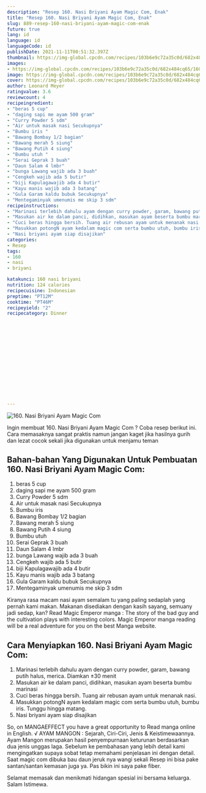 ```yaml
---
description: "Resep 160. Nasi Briyani Ayam Magic Com, Enak"
title: "Resep 160. Nasi Briyani Ayam Magic Com, Enak"
slug: 889-resep-160-nasi-briyani-ayam-magic-com-enak
future: true
lang: id
language: id
languageCode: id
publishDate: 2021-11-11T00:51:32.397Z 
thumbnail: https://img-global.cpcdn.com/recipes/103b6e9c72a35c0d/682x484cq65/160-nasi-briyani-ayam-magic-com-foto-resep-utama.png
images:
- https://img-global.cpcdn.com/recipes/103b6e9c72a35c0d/682x484cq65/160-nasi-briyani-ayam-magic-com-foto-resep-utama.png
image: https://img-global.cpcdn.com/recipes/103b6e9c72a35c0d/682x484cq65/160-nasi-briyani-ayam-magic-com-foto-resep-utama.png
cover: https://img-global.cpcdn.com/recipes/103b6e9c72a35c0d/682x484cq65/160-nasi-briyani-ayam-magic-com-foto-resep-utama.png
author: Leonard Meyer
ratingvalue: 3.6
reviewcount: 4
recipeingredient:
- "beras 5 cup"
- "daging sapi me ayam 500 gram"
- "Curry Powder 5 sdm"
- "Air untuk masak nasi Secukupnya"
- "Bumbu iris "
- "Bawang Bombay 1/2 bagian"
- "Bawang merah 5 siung"
- "Bawang Putih 4 siung"
- "Bumbu utuh "
- "Serai Geprak 3 buah"
- "Daun Salam 4 lmbr"
- "bunga Lawang wajib ada 3 buah"
- "Cengkeh wajib ada 5 butir"
- "biji Kapulagawajib ada 4 butir"
- "Kayu manis wajib ada 3 batang"
- "Gula Garam kaldu bubuk Secukupnya"
- "Mentegaminyak umenumis me skip 3 sdm"
recipeinstructions:
- "Marinasi terlebih dahulu ayam dengan curry powder, garam, bawang putih halus, merica. Diamkan ±30 menit"
- "Masukan air ke dalam panci, didihkan, masukan ayam beserta bumbu marinasi"
- "Cuci beras hingga bersih. Tuang air rebusan ayam untuk menanak nasi."
- "Masukkan potongN ayam kedalam magic com serta bumbu utuh, bumbu iris. Tunggu hingga matang."
- "Nasi briyani ayam siap disajikan"
categories:
- Resep
tags:
- 160
- nasi
- briyani

katakunci: 160 nasi briyani 
nutrition: 124 calories
recipecuisine: Indonesian
preptime: "PT12M"
cooktime: "PT46M"
recipeyield: "2"
recipecategory: Dinner


     
    
    
    
    
    
    
    
    
    
    
      
    
---
```



![160. Nasi Briyani Ayam Magic Com](https://img-global.cpcdn.com/recipes/103b6e9c72a35c0d/682x484cq65/160-nasi-briyani-ayam-magic-com-foto-resep-utama.png)

Ingin membuat 160. Nasi Briyani Ayam Magic Com ? Coba resep berikut ini. Cara memasaknya sangat praktis namun jangan kaget jika hasilnya gurih dan lezat cocok sekali jika digunakan untuk menjamu teman

<!--inarticleads1-->

## Bahan-bahan Yang Digunakan Untuk Pembuatan 160. Nasi Briyani Ayam Magic Com:

1. beras 5 cup
1. daging sapi me ayam 500 gram
1. Curry Powder 5 sdm
1. Air untuk masak nasi Secukupnya
1. Bumbu iris 
1. Bawang Bombay 1/2 bagian
1. Bawang merah 5 siung
1. Bawang Putih 4 siung
1. Bumbu utuh 
1. Serai Geprak 3 buah
1. Daun Salam 4 lmbr
1. bunga Lawang wajib ada 3 buah
1. Cengkeh wajib ada 5 butir
1. biji Kapulagawajib ada 4 butir
1. Kayu manis wajib ada 3 batang
1. Gula Garam kaldu bubuk Secukupnya
1. Mentegaminyak umenumis me skip 3 sdm

Kiranya rasa macam nasi ayam semalam tu yang paling sedaplah yang pernah kami makan. Makanan disediakan dengan kasih sayang, semuany jadi sedap, kan? Read Magic Emperor manga : The story of the bad guy and the cultivation plays with interesting colors. Magic Emperor manga reading will be a real adventure for you on the best Manga website. 

<!--inarticleads2-->

## Cara Menyiapkan 160. Nasi Briyani Ayam Magic Com:

1. Marinasi terlebih dahulu ayam dengan curry powder, garam, bawang putih halus, merica. Diamkan ±30 menit
1. Masukan air ke dalam panci, didihkan, masukan ayam beserta bumbu marinasi
1. Cuci beras hingga bersih. Tuang air rebusan ayam untuk menanak nasi.
1. Masukkan potongN ayam kedalam magic com serta bumbu utuh, bumbu iris. Tunggu hingga matang.
1. Nasi briyani ayam siap disajikan


So, on MANGAEFFECT you have a great opportunity to Read manga online in English. √ AYAM MANGON : Sejarah, Ciri-Ciri, Jenis &amp; Keistimewaannya. Ayam Mangon merupakan hasil penyempurnaan keturunan berdasarkan dua jenis unggas laga. Sebelum ke pembahasan yang lebih detail kami mengingatkan supaya sobat tetap memahami penjelasan ini dengan detail. Saat magic com dibuka bau daun jeruk nya wangi sekali Resep ini bisa pake santan/santan kemasan juga ya. Pas bikin ini saya pake fiber. 

Selamat memasak dan menikmati hidangan spesial ini bersama keluarga. Salam Istimewa.
